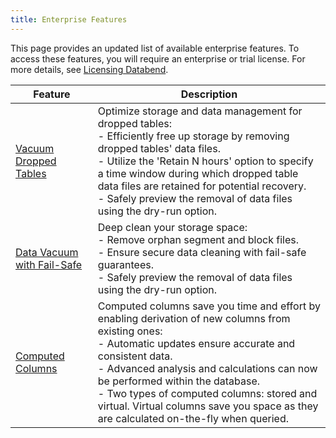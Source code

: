 ```yaml
---
title: Enterprise Features
---
```


This page provides an updated list of available enterprise features. To access these features, you will require an enterprise or trial license. For more details, see [Licensing Databend](20-license.md).

| Feature                                                                                        	 | Description                                                                                                                                                                                                                                                                                                                                                                                 	 |
|--------------------------------------------------------------------------------------------------|-----------------------------------------------------------------------------------------------------------------------------------------------------------------------------------------------------------------------------------------------------------------------------------------------------------------------------------------------------------------------------------------------|
| [Vacuum Dropped Tables](../14-sql-commands/00-ddl/20-table/91-vacuum-drop-table.md)            	 | Optimize storage and data management for dropped tables:<br/>- Efficiently free up storage by removing dropped tables' data files.<br/>- Utilize the 'Retain N hours' option to specify a time window during which dropped table data files are retained for potential recovery. <br/>- Safely preview the removal of data files using the dry-run option.                                  	 |
| [Data Vacuum with Fail-Safe](../14-sql-commands/00-ddl/20-table/91-vacuum-table.md)            	 | Deep clean your storage space:<br/>- Remove orphan segment and block files. <br/>- Ensure secure data cleaning with fail-safe guarantees. <br/>- Safely preview the removal of data files using the dry-run option.                                                                                                                                                                         	 |
| [Computed Columns](../14-sql-commands/00-ddl/20-table/10-ddl-create-table.md#computed-columns) 	 | Computed columns save you time and effort by enabling derivation of new columns from existing ones:<br/>- Automatic updates ensure accurate and consistent data.<br/>- Advanced analysis and calculations can now be performed within the database.<br/>- Two types of computed columns: stored and virtual. Virtual columns save you space as they are calculated on-the-fly when queried. 	 |